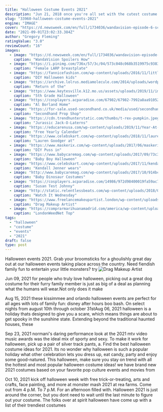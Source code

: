 ```yaml
---
title: "Halloween Costume Events 2021"
description: "Jun 21, 2018 once you're all set with the cutest costume imaginable, check out the best 2021 halloween costumes for babies, big kids and (of course) dog halloween costumes. That is, if you haven't"
slug: "33960-halloween-costume-events-2021"
engine: "IMAGE"
cover: "https://d.newsweek.com/en/full/1734036/wandavision-episode-6-scarlett-witch-costume.jpg"
date: "2021-09-01T23:02:33.384Z"
author: "Gregory Fleming"
ratingValue: "3.0"
reviewCount: "16"
images:
  - image: "https://d.newsweek.com/en/full/1734036/wandavision-episode-6-scarlett-witch-costume.jpg"
    caption: "WandaVision Spoilers How"
  - image: "https://i.pinimg.com/736x/57/3c/04/573c048c068b3519975c938316f2078f.jpg"
    caption: "Female LARP breastplate"
  - image: "https://fannicefashion.com/wp-content/uploads/2016/11/little-red-riding-hood-wolf-halloween-kids-costume-09.jpg"
    caption: "DIY Halloween kids"
  - image: "https://archive.lolrus.mediamolecule.com/2014/uploads/wordpress/2009/10/IGCLBPORIGCO0002-PumpkinHead-HD-600x337.jpg"
    caption: "Return of the"
  - image: "https://www.keytesville.k12.mo.us/assets/uploads/2019/11/img_0841.jpg"
    caption: "5th Grade Halloween"
  - image: "https://cosplayers.acparadise.com/67982/67982-7992a8aa91052feb5845db8df321c82b.jpg"
    caption: "Al Borland Home"
  - image: "https://for-sale.used-secondhand.co.uk/media/used/secondhand/images/63200/5x-moshi-monster-mascots-walthamstow-london-e17/600/pink-moshi-monster-mascot-costume-747.jpeg"
    caption: "Secondhand Prop Shop"
  - image: "https://cdn.trendhunterstatic.com/thumbs/t-rex-pumpkin.jpeg"
    caption: "Jurassic Jack-O-Laterns"
  - image: "https://educarenusa.com/wp-content/uploads/2019/11/Year-At-A-Glance-Calendar-2020-Pdf.jpg"
    caption: "Free Yearly Calendar"
  - image: "https://www.celebskart.com/wp-content/uploads/2018/11/lauren-goodger-at-beauty-awards-2018-in-london-2018-11-26-05.jpg"
    caption: "Lauren Goodger at"
  - image: "https://www.maskerix.com/wp-content/uploads/2017/06/maskerix-diy-puss-in-boots-halloween-costume-idea.jpg"
    caption: "DIY Puss in"
  - image: "https://www.babycaremag.com/wp-content/uploads/2017/09/73c3ca7f6f6dc4fd2e8c694f04d63c3c.jpg"
    caption: "Baby Boy Halloween"
  - image: "https://www.celebskart.com/wp-content/uploads/2017/11/kendall-jenner-wears-powerpuff-girls-dress-at-halloween-party-at-delilah-in-west-hollywood-04.jpg"
    caption: "Kendall Jenner wears"
  - image: "http://www.babycaremag.com/wp-content/uploads/2017/10/914bc055faa1a4bed01a816a1bd8081f.jpg"
    caption: "Baby Dinosaur Costumes"
  - image: "https://cosplayers.acparadise.com/14986/972d98400019fa59ac7269ff680631f2.jpg"
    caption: "Susan Test Johnny"
  - image: "http://static.relentlessbeats.com/wp-content/uploads/2018/08/Juice-WRLD-1200x540.jpg"
    caption: "Watch It Wednesday"
  - image: "https://www.freelancemakeupartist.london/wp-content/uploads/2018/03/Drag-Makeup-Artist-Service-at-FTMakeup-Notting-Hill-London.jpg"
    caption: "Drag Makeup Artist"
  - image: "https://comprarmarihuanamadrid.com/america/wp-content/uploads/2020/09/432685_magnum-autobuddha-seedsmagnum-768x1024.jpg"
    caption: "LondonWeedNet Top"
tags:
  - "halloween"
  - "costume"
  - "events"
  - "2021"
draft: false
type: post
---
```


Halloween events 2021. Grab your broomsticks for a ghoulishly great day out at our halloween events taking place across the country. Need fiendish family fun to entertain your little monsters? try
![Drag Makeup Artist](https://www.freelancemakeupartist.london/wp-content/uploads/2018/03/Drag-Makeup-Artist-Service-at-FTMakeup-Notting-Hill-London.jpg "Drag Makeup Artist")

Jun 09, 2021 for people who truly love halloween, picking out a great dog costume for their furry family member is just as big of a deal as planning what the humans will wear.Not only does it make
<!--inArticleAds-->

<!--galleryOne-->

Aug 15, 2021 these kissimmee and orlando halloween events are perfect for all ages with lots of family fun: disney after hours boo bash. On select nights from august 10th through october 31stAug 06, 2021 halloween is a holiday thats designed to give you a scare, which means things are about to get spooky in the sunshine state. Extending beyond the traditional haunted houses, these
<!--inArticleAds-->

<!--galleryTwo-->

Sep 23, 2021 normani's daring performance look at the 2021 mtv video music awards was the ideal mix of sporty and sexy. To make it work for halloween, pick up a pair of silver track pants, a. Find the best halloween costume ideas for 2021. Its no wonder why halloween is such a popular holiday  what other celebration lets you dress up, eat candy, party and enjoy some good-natured. This halloween, make sure you stay on trend with all the hottest and most popular halloween costume ideas! we have brand new 2021 costumes based on your favorite pop culture events and movies from
<!--galleryThree-->

Oct 10, 2021 kick off halloween week with free trick-or-treating, arts and crafts, face painting, and more at monster mash 2021 at rea farms. Come out from 4 p.M. To 7 p.M. For an afternoon filled with. Halloween 2021 is just around the corner, but you dont need to wait until the last minute to figure out your costume. The folks over at spirit halloween have come up with a list of their trendiest costumes
